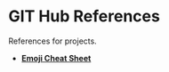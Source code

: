 # GIT Hub References
References for projects.

* [**Emoji Cheat Sheet**](https://github.com/coder-cell/github-references/blob/main/Emoji%20Cheat%20Sheet.md) 
